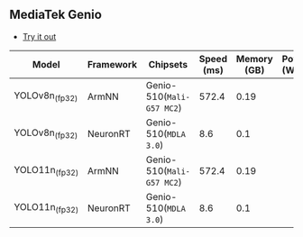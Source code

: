 ## MediaTek Genio

* [Try it out](https://github.com/R300-AI/MTK-genio-demo/tree/main)

| Model   |     Framework         |    Chipsets                 |    Speed (ms) |   Memory (GB) |  Power (Watt) |     Temp (°C)    |
|---------|-----------------------|-----------------------------|---------------|---------------|---------------|------------------|
| YOLOv8n<sub>(fp32) |  ArmNN     | Genio-510(`Mali-G57 MC2`)   | 572.4         |  0.19         |               |                  |
| YOLOv8n<sub>(fp32) |  NeuronRT  | Genio-510(`MDLA 3.0`)       | 8.6           | 0.1           |               |                  |
| YOLO11n<sub>(fp32) |  ArmNN     | Genio-510(`Mali-G57 MC2`)   | 572.4         |  0.19         |               |                  |
| YOLO11n<sub>(fp32) |  NeuronRT  | Genio-510(`MDLA 3.0`)       | 8.6           | 0.1           |               |                  |
